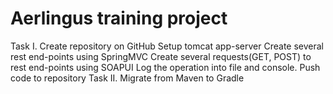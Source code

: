 # Aerlingus training project
Task I.
Create repository on GitHub
Setup tomcat app-server
Create several rest end-points using SpringMVC
Create several requests(GET, POST) to rest end-points using SOAPUI
Log the operation into file and console.
Push code to repository 
Task II. 
Migrate from Maven to Gradle 
